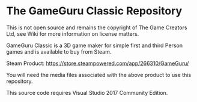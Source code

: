# The GameGuru Classic Repository

This is not open source and remains the copyright of The Game Creators Ltd, see Wiki for more information on license matters.

GameGuru Classic is a 3D game maker for simple first and third Person games and is available to buy from Steam. 

Steam Product: https://store.steampowered.com/app/266310/GameGuru/

You will need the media files associated with the above product to use this repository.

This source code requires Visual Studio 2017 Community Edition.
